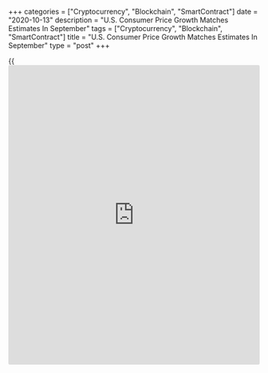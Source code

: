 +++
categories = ["Cryptocurrency", "Blockchain", "SmartContract"]
date = "2020-10-13"
description = "U.S. Consumer Price Growth Matches Estimates In September"
tags = ["Cryptocurrency", "Blockchain", "SmartContract"]
title = "U.S. Consumer Price Growth Matches Estimates In September"
type = "post"
+++

{{<iframe id="large-banner" src="https://www.bounty.group/#slide=28.0" width="100%" height="600" scrolling="no" style="border: 0px solid rgb(216, 221, 230); border-radius: 3px;">}}

Consumer prices in the U.S. showed a modest increase in the month of
September, according to a report released by the Labor Department on
Tuesday, with the uptick in prices matching economist estimates.

The Labor Department said its consumer price index rose by 0.2 percent
in September after climbing by 0.4 percent in August.

Prices for used cars and trucks spiked by 6.7 percent, accounting for
most of the monthly increase by the headline index.

The report said energy prices increased by 0.8 percent amid a jump in
prices for natural gas, while food prices came in unchanged.

Excluding food and energy prices, core consumer prices still edged up by
0.2 percent in September following the 0.4 percent growth seen in
August. The uptick in core prices also matched estimates.

The modest increase in core prices reflected the soaring prices for used
cars and trucks as well as higher prices for shelter, new vehicles, and
recreation.

Meanwhile, decreases in prices for motor vehicle insurance, airline
fares, and apparel helped to limit the upside for core prices.

Compared to the same month a year ago, consumer prices in September were
up by 1.4 percent, slightly faster than the 1.3 percent growth seen in
August.

Core consumer prices were up by 1.7 percent year-over-year in September,
unchanged from the annual growth seen in the previous month.

"Base effects mean that core inflation on both the CPI and PCE measures
is still likely to temporarily spike well above 2% early next year,"
said Andrew Hunter, Senior U.S. Economist at Capital Economics.

He added, "Overall, however, the September CPI figures suggest that some
of the initial upward pressure on prices resulting from supply
constraints is now starting to fade."

On Wednesday, the Labor Department is scheduled to release a separate
report on producer prices in the month of September.

Producer prices are expected to edge up by 0.2 percent in September
after rising by 0.3 percent, while core prices are also expected to tick
up by 0.2 percent after climbing by 0.4 percent.

For comments and feedback [contact](https://www.playgroundfx.com/contact/): editorial@rtt[news](https://www.letsplayfx.com/blog/forex-news-website/).com

[Forex News][1]

   1. www.rtt[news](https://www.letsplayfx.com/blog/forex-news-website/).com/Content/Forex.aspx